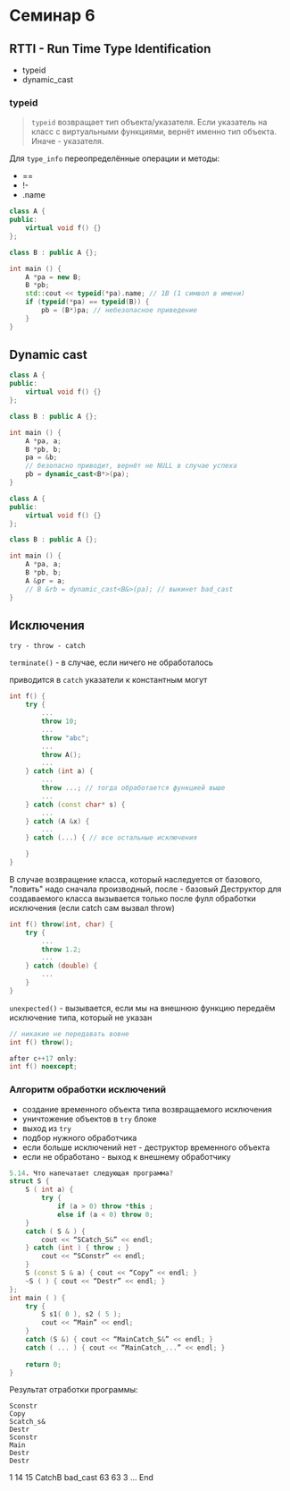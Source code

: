 # Семинар 6

## RTTI - Run Time Type Identification

- typeid
- dynamic_cast

### typeid

> `typeid` возвращает тип объекта/указателя. Если указатель на класс с виртуальными функциями, вернёт именно тип объекта. Иначе - указателя.

Для `type_info` переопределённые операции и методы:

- ==
- !-
- .name

```cpp
class A {
public:
    virtual void f() {}
};

class B : public A {};

int main () {
    A *pa = new B;
    B *pb;
    std::cout << typeid(*pa).name; // 1B (1 символ в имени)
    if (typeid(*pa) == typeid(B)) {
        pb = (B*)pa; // небезопасное приведение
    }
}
```

## Dynamic cast

```cpp
class A {
public:
    virtual void f() {}
};

class B : public A {};

int main () {
    A *pa, a; 
    B *pb, b;
    pa = &b;
    // безопасно приводит, вернёт не NULL в случае успеха
    pb = dynamic_cast<B*>(pa);
}
```

```cpp
class A {
public:
    virtual void f() {}
};

class B : public A {};

int main () {
    A *pa, a; 
    B *pb, b;
    A &pr = a;
    // B &rb = dynamic_cast<B&>(pa); // выкинет bad_cast
}
```

## Исключения

`try - throw - catch`

`terminate()` - в случае, если ничего не обработалось

приводится в `catch` указатели к константным могут

```cpp
int f() {
    try {
        ...
        throw 10;
        ...
        throw "abc";
        ...
        throw A();
        ...
    } catch (int a) {
        ...
        throw ...; // тогда обработается функцией выше
        ...
    } catch (const char* s) {
        ...
    } catch (A &x) {
        ...
    } catch (...) { // все остальные исключения

    }
}
```

В случае возвращение класса, который наследуется от базового, "ловить" надо сначала производный, после - базовый
Деструктор для создаваемого класса вызывается только после фулл обработки исключения (если catch сам вызвал throw)

```cpp
int f() throw(int, char) {
    try {
        ...
        throw 1.2;
        ...
    } catch (double) {
        ...
    }
}
```

`unexpected()` - вызывается, если мы на внешнюю функцию передаём исключение типа, который не указан

```cpp
// никакие не передавать вовне
int f() throw();

after c++17 only:
int f() noexcept;
```

### Алгоритм обработки исключений

- создание временного объекта типа возвращаемого исключения
- уничтожение объектов в `try` блоке
- выход из `try`
- подбор нужного обработчика
- если больше исключений нет - деструктор временного объекта
- если не обработано - выход к внешнему обработчику

```cpp
5.14. Что напечатает следующая программа?
struct S {
    S ( int a) {
        try { 
            if (a > 0) throw *this ;
            else if (a < 0) throw 0;
    }
    catch ( S & ) {
        cout << “SCatch_S&” << endl; 
    } catch (int ) { throw ; }
        cout << “SConstr” << endl;
    }
    S (const S & a) { cout << “Copy” << endl; }
    ~S ( ) { cout << “Destr” << endl; }
};
int main ( ) {
    try { 
        S s1( 0 ), s2 ( 5 );
        cout << “Main” << endl;
    }
    catch (S &) { cout << “MainCatch_S&” << endl; }
    catch ( ... ) { cout << “MainCatch_...” << endl; }
    
    return 0;
}
```

Результат отработки программы:

```text
Sconstr
Copy
Scatch_s&
Destr
Sconstr
Main
Destr
Destr
```

1
14
15
CatchB
bad_cast
63
63
3
...
End
